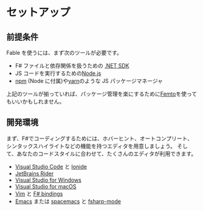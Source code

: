# セットアップ

## 前提条件

Fable を使うには、まず次のツールが必要です。

- F# ファイルと依存関係を扱うための [.NET SDK](https://dotnet.microsoft.com/)
- JS コードを実行するための[Node.js](https://nodejs.org/)
- [npm](https://www.npmjs.com/) (Node に付属)や[yarn](https://yarnpkg.com/)のような JS パッケージマネージャ

上記のツールが揃っていれば、パッケージ管理を楽にするために[Femto](https://fable.io/blog/2019/2019-06-29-Introducing-Femto.html)を使ってもいいかもしれません。

## 開発環境

まず、F#でコーディングするためには、ホバーヒント、オートコンプリート、シンタックスハイライトなどの機能を持つエディタを用意しましょう。
そして、あなたのコードスタイルに合わせて、たくさんのエディタが利用できます。

- [Visual Studio Code](https://code.visualstudio.com/) と [Ionide](http://ionide.io/)
- [JetBrains Rider](https://www.jetbrains.com/rider/)
- [Visual Studio for Windows](https://visualstudio.microsoft.com/)
- [Visual Studio for macOS](https://visualstudio.microsoft.com/vs/mac/)
- [Vim](https://www.vim.org/) と [F# bindings](https://github.com/fsharp/vim-fsharp)
- [Emacs](https://www.gnu.org/software/emacs/) または [spacemacs](http://spacemacs.org/) と [fsharp-mode](https://github.com/fsharp/emacs-fsharp-mode)
